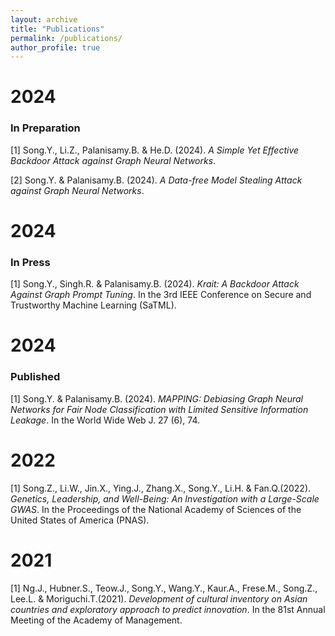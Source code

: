 ```yaml
---
layout: archive
title: "Publications"
permalink: /publications/
author_profile: true
---
```


2024
=====

### In Preparation
[1] Song.Y., Li.Z., Palanisamy.B. & He.D. (2024). _A Simple Yet Effective Backdoor Attack against Graph Neural Networks_.   

[2] Song.Y. & Palanisamy.B. (2024). _A Data-free Model Stealing Attack against Graph Neural Networks_.     


2024
=====

### In Press
[1] Song.Y., Singh.R. & Palanisamy.B. (2024). _Krait: A Backdoor Attack Against Graph Prompt Tuning_. In the 3rd IEEE Conference on Secure and Trustworthy Machine Learning (SaTML).

2024
=====

### Published
[1] Song.Y. & Palanisamy.B. (2024). _MAPPING: Debiasing Graph Neural Networks for Fair Node Classification with Limited Sensitive Information Leakage_. In the World Wide Web J. 27 (6), 74.   

2022
=====

[1] Song.Z., Li.W., Jin.X., Ying.J., Zhang.X., Song.Y., Li.H. & Fan.Q.(2022). _Genetics, Leadership, and Well-Being: An Investigation with a Large-Scale GWAS_. In the Proceedings of the National Academy of Sciences of the United States of America (PNAS).   

2021
=====

[1] Ng.J., Hubner.S., Teow.J., Song.Y., Wang.Y., Kaur.A., Frese.M., Song.Z., Lee.L. & Moriguchi.T.(2021). _Development of cultural inventory on Asian countries and exploratory approach to predict innovation_. In the 81st Annual Meeting of the Academy of Management.   
